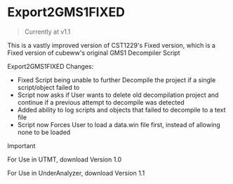 # Export2GMS1FIXED
> Currently at v1.1

This is a vastly improved version of CST1229's Fixed version, which is a Fixed version of cubeww's original GMS1 Decompiler Script

Export2GMS1FIXED Changes:
- Fixed Script being unable to further Decompile the project if a single script/object failed to
- Script now asks if User wants to delete old decompilation project and continue if a previous attempt to decompile was detected
- Added ability to log scripts and objects that failed to decompile to a text file
- Script now Forces User to load a data.win file first, instead of allowing none to be loaded
		  
> [!IMPORTANT]
> For Use in UTMT, download Version 1.0
>
> For Use in UnderAnalyzer, download Version 1.1
